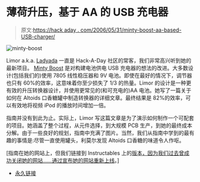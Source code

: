 # 薄荷升压，基于 AA 的 USB 充电器

> 原文:[https://hack aday . com/2006/05/31/minty-boost-aa-based-USB-charger/](https://hackaday.com/2006/05/31/minty-boost-aa-based-usb-charger/)

![](../Images/161e8582ab1088c16563d7986091726b.png "minty-boost")

Limor a.k.a. [Ladyada](http://www.ladyada.net/) 一直是 Hack-A-Day 社区的常客，我们非常高兴听到她的最新项目。 [Minty Boost](http://www.instructables.com/ex/i/1686FF3E41011029AC23001143E7E506/) 是对构建电池供电 USB 充电器的想法的改进。大多数设计(包括我们的)使用 7805 线性稳压器和 9V 电池。即使在最好的情况下，调节器也只有 60%的效率，这意味着你至少损失了 1/3 的热量。Limor 的设计是一种更有效的升压转换器设计，并使用更常见的(和可充电的)AA 电池。她写了一篇关于如何在 Altoids 口香糖罐中制造转换器的详细文章。最终结果是 82%的效率，可以有效地将视频 iPod 的播放时间增加一倍。

指南并没有到此为止。实际上，Limor 写这篇文章是为了演示如何制作一个可配套的项目。她涵盖了整个过程，从元件选择，到大规模 PCB 生产，到她的最终成本分解。由于一些良好的规划，指南中充满了图片。当然，我们从指南中学到的最有趣的事情是:尽管一直使用罐头，利莫尔发现 Altoids 口香糖的味道令人作呕。

[指南在她的网站上，但我们链接到 Instructables 上的[版本，因为我们过去曾成功关闭她的网站……通过](http://www.instructables.com/ex/i/1686FF3E41011029AC23001143E7E506/)[宣布她的网站重新上线](http://www.hackaday.com/entry/1234000120058314/)。]

*   [永久链接](http://www.instructables.com/ex/i/1686FF3E41011029AC23001143E7E506/)
